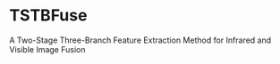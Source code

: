 # TSTBFuse
A Two-Stage Three-Branch Feature Extraction Method for Infrared and Visible Image Fusion
